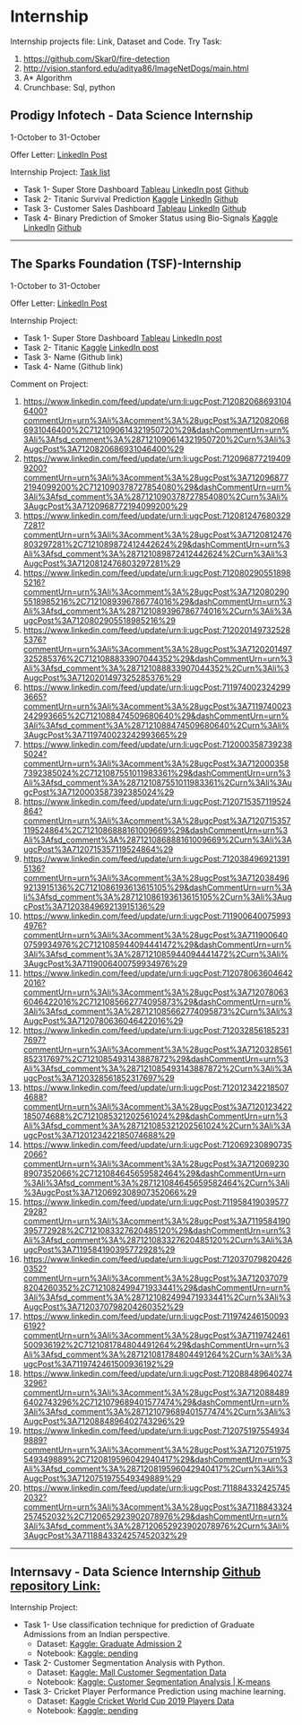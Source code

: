 # Internship
Internship projects file: Link, Dataset and Code.
Try Task: 
1. https://github.com/Skar0/fire-detection
2. http://vision.stanford.edu/aditya86/ImageNetDogs/main.html
3. A* Algorithm
4. Crunchbase: Sql, python

## Prodigy Infotech - Data Science Internship
1-October to 31-October

Offer Letter: [LinkedIn Post](https://www.linkedin.com/posts/hitesh-arora-luke_data-science-intern-offer-letter-activity-7113928682741653504-sSfo?utm_source=share&utm_medium=member_desktop)

Internship Project: [Task list](https://www.canva.com/design/DAFpRxy47kU/w9nxlJ4_CSLwekIRa0ttbg/view?utm_content=DAFpRxy47kU&utm_campaign=designshare&utm_medium=link&utm_source=viewer)
* Task 1- Super Store Dashboard [Tableau](https://public.tableau.com/app/profile/hitesh.arora/viz/SuperStoreDashboard_16965504954910/DashboardSales)
  [LinkedIn post](https://www.linkedin.com/posts/hitesh-arora-luke_superstore-dashboard-activity-7126605860578967552-ArjZ?utm_source=share&utm_medium=member_desktop) [Github](https://github.com/HiteshAroraCool/PRODIGY_DS_01)
* Task 2- Titanic Survival Prediction [Kaggle](https://www.kaggle.com/code/bcscuwe1/titanic-step-by-step) [LinkedIn](https://www.linkedin.com/posts/hitesh-arora-luke_task2-datascience-machinelearning-activity-7126613499635544064-0J03?utm_source=share&utm_medium=member_desktop) [Github](https://github.com/HiteshAroraCool/PRODIGY_DS_02)
* Task 3- Customer Sales Dashboard [Tableau](https://public.tableau.com/app/profile/hitesh.arora/viz/CustomerKPIDashboard_16988822670090/Dashboard1) [LinkedIn](https://www.linkedin.com/posts/hitesh-arora-luke_customer-kpi-dashboard-activity-7126615953093632000-jPcE?utm_source=share&utm_medium=member_desktop) [Github](https://github.com/HiteshAroraCool/PRODIGY_DS_03)
* Task 4- Binary Prediction of Smoker Status using Bio-Signals [Kaggle](https://www.kaggle.com/code/bcscuwe1/binary-prediction-of-smoker-status-using-bio-signa) [LinkedIn](https://www.linkedin.com/posts/hitesh-arora-luke_binary-prediction-of-smoker-status-using-activity-7126617237867614208-Rsvw?utm_source=share&utm_medium=member_desktop) [Github](https://github.com/HiteshAroraCool/PRODIGY_DS_04)
  
--------------------------------------------------------------------------------------------------------------------------------------------------------------------------------


## The Sparks Foundation (TSF)-Internship
1-October to 31-October

Offer Letter: [LinkedIn Post](https://www.linkedin.com/posts/hitesh-arora-luke_datascience-businessanalytics-internship-activity-7113941776272437248-r80i?utm_source=share&utm_medium=member_desktop)

Internship Project:
* Task 1- Super Store Dashboard [Tableau](https://public.tableau.com/app/profile/hitesh.arora/viz/SuperStoreDashboard_16965504954910/DashboardSales)
  [LinkedIn post](https://www.linkedin.com/posts/hitesh-arora-luke_task-gripoct23-dashboard-activity-7120646738314432512-Yt3Y?utm_source=share&utm_medium=member_desktop)
* Task 2- Titanic [Kaggle](https://www.kaggle.com/code/bcscuwe1/titanic-step-by-step/notebook)
  [LinkedIn post](https://www.linkedin.com/posts/hitesh-arora-luke_task-gripoct23-task-activity-7121185356057653248-7H7Y?utm_source=share&utm_medium=member_desktop)
* Task 3- Name (Github link)
* Task 4- Name (Github link)

Comment on Project:
1. https://www.linkedin.com/feed/update/urn:li:ugcPost:7120820686931046400?commentUrn=urn%3Ali%3Acomment%3A%28ugcPost%3A7120820686931046400%2C7121090614321950720%29&dashCommentUrn=urn%3Ali%3Afsd_comment%3A%287121090614321950720%2Curn%3Ali%3AugcPost%3A7120820686931046400%29
2. https://www.linkedin.com/feed/update/urn:li:ugcPost:7120968772194099200?commentUrn=urn%3Ali%3Acomment%3A%28ugcPost%3A7120968772194099200%2C7121090378727854080%29&dashCommentUrn=urn%3Ali%3Afsd_comment%3A%287121090378727854080%2Curn%3Ali%3AugcPost%3A7120968772194099200%29
3. https://www.linkedin.com/feed/update/urn:li:ugcPost:7120812476803297281?commentUrn=urn%3Ali%3Acomment%3A%28ugcPost%3A7120812476803297281%2C7121089872412442624%29&dashCommentUrn=urn%3Ali%3Afsd_comment%3A%287121089872412442624%2Curn%3Ali%3AugcPost%3A7120812476803297281%29
4. https://www.linkedin.com/feed/update/urn:li:ugcPost:7120802905518985216?commentUrn=urn%3Ali%3Acomment%3A%28ugcPost%3A7120802905518985216%2C7121089396786774016%29&dashCommentUrn=urn%3Ali%3Afsd_comment%3A%287121089396786774016%2Curn%3Ali%3AugcPost%3A7120802905518985216%29
5. https://www.linkedin.com/feed/update/urn:li:ugcPost:7120201497325285376?commentUrn=urn%3Ali%3Acomment%3A%28ugcPost%3A7120201497325285376%2C7121088833907044352%29&dashCommentUrn=urn%3Ali%3Afsd_comment%3A%287121088833907044352%2Curn%3Ali%3AugcPost%3A7120201497325285376%29
6. https://www.linkedin.com/feed/update/urn:li:ugcPost:7119740023242993665?commentUrn=urn%3Ali%3Acomment%3A%28ugcPost%3A7119740023242993665%2C7121088474509680640%29&dashCommentUrn=urn%3Ali%3Afsd_comment%3A%287121088474509680640%2Curn%3Ali%3AugcPost%3A7119740023242993665%29
7. https://www.linkedin.com/feed/update/urn:li:ugcPost:7120003587392385024?commentUrn=urn%3Ali%3Acomment%3A%28ugcPost%3A7120003587392385024%2C7121087551011983361%29&dashCommentUrn=urn%3Ali%3Afsd_comment%3A%287121087551011983361%2Curn%3Ali%3AugcPost%3A7120003587392385024%29
8. https://www.linkedin.com/feed/update/urn:li:ugcPost:7120715357119524864?commentUrn=urn%3Ali%3Acomment%3A%28ugcPost%3A7120715357119524864%2C7121086888161009669%29&dashCommentUrn=urn%3Ali%3Afsd_comment%3A%287121086888161009669%2Curn%3Ali%3AugcPost%3A7120715357119524864%29
9. https://www.linkedin.com/feed/update/urn:li:ugcPost:7120384969213915136?commentUrn=urn%3Ali%3Acomment%3A%28ugcPost%3A7120384969213915136%2C7121086193613615105%29&dashCommentUrn=urn%3Ali%3Afsd_comment%3A%287121086193613615105%2Curn%3Ali%3AugcPost%3A7120384969213915136%29
10. https://www.linkedin.com/feed/update/urn:li:ugcPost:7119006400759934976?commentUrn=urn%3Ali%3Acomment%3A%28ugcPost%3A7119006400759934976%2C7121085944094441472%29&dashCommentUrn=urn%3Ali%3Afsd_comment%3A%287121085944094441472%2Curn%3Ali%3AugcPost%3A7119006400759934976%29
11. https://www.linkedin.com/feed/update/urn:li:ugcPost:7120780636046422016?commentUrn=urn%3Ali%3Acomment%3A%28ugcPost%3A7120780636046422016%2C7121085662774095873%29&dashCommentUrn=urn%3Ali%3Afsd_comment%3A%287121085662774095873%2Curn%3Ali%3AugcPost%3A7120780636046422016%29
12. https://www.linkedin.com/feed/update/urn:li:ugcPost:7120328561852317697?commentUrn=urn%3Ali%3Acomment%3A%28ugcPost%3A7120328561852317697%2C7121085493143887872%29&dashCommentUrn=urn%3Ali%3Afsd_comment%3A%287121085493143887872%2Curn%3Ali%3AugcPost%3A7120328561852317697%29
13. https://www.linkedin.com/feed/update/urn:li:ugcPost:7120123422185074688?commentUrn=urn%3Ali%3Acomment%3A%28ugcPost%3A7120123422185074688%2C7121085321202561024%29&dashCommentUrn=urn%3Ali%3Afsd_comment%3A%287121085321202561024%2Curn%3Ali%3AugcPost%3A7120123422185074688%29
14. https://www.linkedin.com/feed/update/urn:li:ugcPost:7120692308907352066?commentUrn=urn%3Ali%3Acomment%3A%28ugcPost%3A7120692308907352066%2C7121084645659582464%29&dashCommentUrn=urn%3Ali%3Afsd_comment%3A%287121084645659582464%2Curn%3Ali%3AugcPost%3A7120692308907352066%29
15. https://www.linkedin.com/feed/update/urn:li:ugcPost:7119584190395772928?commentUrn=urn%3Ali%3Acomment%3A%28ugcPost%3A7119584190395772928%2C7121083327620485120%29&dashCommentUrn=urn%3Ali%3Afsd_comment%3A%287121083327620485120%2Curn%3Ali%3AugcPost%3A7119584190395772928%29
16. https://www.linkedin.com/feed/update/urn:li:ugcPost:7120370798204260352?commentUrn=urn%3Ali%3Acomment%3A%28ugcPost%3A7120370798204260352%2C7121082499471933441%29&dashCommentUrn=urn%3Ali%3Afsd_comment%3A%287121082499471933441%2Curn%3Ali%3AugcPost%3A7120370798204260352%29
17. https://www.linkedin.com/feed/update/urn:li:ugcPost:7119742461500936192?commentUrn=urn%3Ali%3Acomment%3A%28ugcPost%3A7119742461500936192%2C7121081784804491264%29&dashCommentUrn=urn%3Ali%3Afsd_comment%3A%287121081784804491264%2Curn%3Ali%3AugcPost%3A7119742461500936192%29
18. https://www.linkedin.com/feed/update/urn:li:ugcPost:7120884896402743296?commentUrn=urn%3Ali%3Acomment%3A%28ugcPost%3A7120884896402743296%2C7121079689401577474%29&dashCommentUrn=urn%3Ali%3Afsd_comment%3A%287121079689401577474%2Curn%3Ali%3AugcPost%3A7120884896402743296%29
19. https://www.linkedin.com/feed/update/urn:li:ugcPost:7120751975549349889?commentUrn=urn%3Ali%3Acomment%3A%28ugcPost%3A7120751975549349889%2C7120819596042940417%29&dashCommentUrn=urn%3Ali%3Afsd_comment%3A%287120819596042940417%2Curn%3Ali%3AugcPost%3A7120751975549349889%29
20. https://www.linkedin.com/feed/update/urn:li:ugcPost:7118843324257452032?commentUrn=urn%3Ali%3Acomment%3A%28ugcPost%3A7118843324257452032%2C7120652923902078976%29&dashCommentUrn=urn%3Ali%3Afsd_comment%3A%287120652923902078976%2Curn%3Ali%3AugcPost%3A7118843324257452032%29

--------------------------------------------------------------------------------------------------------------------------------------------------------------------------------

## Internsavy - Data Science Internship [Github repository Link: ](https://github.com/HiteshAroraCool/internsavy-internship)

Internship Project:
* Task 1- Use classification technique for prediction of Graduate Admissions from an Indian perspective.
  * Dataset: [Kaggle: Graduate Admission 2](https://www.kaggle.com/datasets/mohansacharya/graduate-admissions?select=Admission_Predict_Ver1.1.csv)
  * Notebook: [Kaggle: pending]()
* Task 2- Customer Segmentation Analysis with Python.
  * Dataset: [Kaggle: Mall Customer Segmentation Data](https://www.kaggle.com/datasets/vjchoudhary7/customer-segmentation-tutorial-in-python)
  * Notebook: [Kaggle: Customer Segmentation Analysis | K-means](https://www.kaggle.com/code/bcscuwe1/customer-segmentation-analysis-k-means)
* Task 3- Cricket Player Performance Prediction using machine learning.
  * Dataset: [Kaggle Cricket World Cup 2019 Players Data](https://www.kaggle.com/datasets/saivamshi/cricket-world-cup-2019-players-data?select=ODI_Match_Results.csv)
  * Notebook: [Kaggle: pending]()
